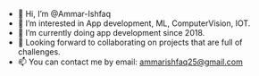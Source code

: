 - 👋 Hi, I’m @Ammar-Ishfaq 
- 👀 I’m interested in App development, ML, ComputerVision, IOT.
- 🌱 I’m currently doing app development since 2018.
- 🏫 Looking forward to collaborating on projects that are full of challenges.
- 📫 You can contact me by email: ammarishfaq25@gmail.com

<!---
Ammar-Ishfaq/Ammar-Ishfaq is a ✨ special ✨ repository because its `README.md` (this file) appears on your GitHub profile.
You can click the Preview link to take a look at your changes.
--->
